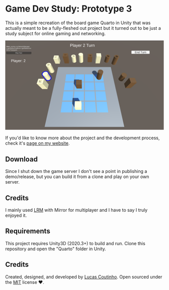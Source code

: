 # Game Dev Study: Prototype 3
This is a simple recreation of the board game Quarto in Unity that was actually meant to be a fully-fleshed out project but it turned out to be just a study subject for online gaming and networking.

![Prototype Image](https://github.com/lcscout/GDSTD-Prototype-3/blob/main/thumbnail.png "Prototype Image")

If you'd like to know more about the project and the development process, check it's [page on my website](https://lucascoutinho.dev/projects/gdstd3).

## Download
Since I shut down the game server I don't see a point in publishing a demo/release, but you can build it from a clone and play on your own server.

## Credits
I mainly used [LRM](https://github.com/Derek-R-S/Light-Reflective-Mirror) with Mirror for multiplayer and I have to say I truly enjoyed it.

## Requirements
This project requires Unity3D (2020.3+) to build and run. Clone this repository and open the "Quarto" folder in Unity.

## Credits
Created, designed, and developed by [Lucas Coutinho](https://lucascoutinho.dev). Open sourced under the [MIT](https://github.com/lcscout/gdstd-3-unity/blob/main/LICENSE) license ❤️.

